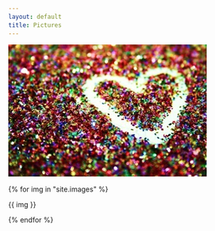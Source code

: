 ```yaml
---
layout: default
title: Pictures
---
```


![Heart](tumblr_ldwl6cmmtp1qe0hneo1_400_large.jpg "Heart")

{% for img in "site.images" %}

 {{ img }}

{% endfor %}
